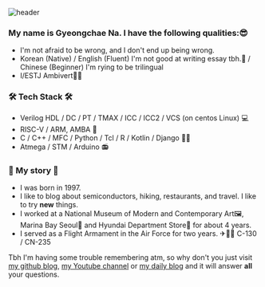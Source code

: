 ![header](https://capsule-render.vercel.app/api?type=waving&color=gradient&height=170&section=header&text=Gyeongchae%20Na%&fontSize=45)
### My name is Gyeongchae Na. I have the following qualities:😎
- I'm not afraid to be wrong, and I don't end up being wrong.
- Korean (Native) / English (Fluent) I'm not good at writing essay tbh.🤫 / Chinese (Beginner) I'm rying to be trilingual
- I/ESTJ Ambivert🤷‍♂️
### 🛠 Tech Stack 🛠
- Verilog HDL / DC / PT / TMAX / ICC / ICC2 / VCS (on centos Linux) 💻
- RISC-V / ARM, AMBA 📱
- C / C++ / MFC / Python / Tcl / R / Kotlin / Django 🧑‍💻
- Atmega / STM / Arduino 📻
### 📕 My story 📘
- I was born in 1997.
- I like to blog about semiconductors, hiking, restaurants, and travel. I like to try __new__ things.<!-- I am preparing to enter law school⚖, and in the future I will become a patent attorney in the field of electronics. 👨‍🏫+👨‍🔧=🤯-->
- I worked at a National Museum of Modern and Contemporary Art🖼, Marina Bay Seoul🏩 and Hyundai Department Store🏬 for about 4 years.
- I served as a Flight Armament in the Air Force for two years. ✈👨‍✈️ C-130 / CN-235

Tbh I'm having some trouble remembering atm, so why don't you just visit [my github blog](https://gc-na.github.io "github blog로 이동"), 
[my Youtube channel](https://www.youtube.com/c/나경채반도체 "Youtube Channel로 이동") or [my daily blog](https://blog.naver.com/gc_na) and it will answer **all** your questions.
